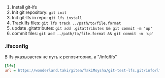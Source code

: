 1. Install git-lfs
2. Init git repository: `git init`
3. Init git-lfs in repo: `git lfs install`
4. Track lfs files: `git lfs track ../path/to/file.format`
5. update .gitattributes: `git add .gitattributes && git commit -m 'up'`
6. commit files: `git add ../path/to/file.format && git commit -m 'up'`

### .lfsconfig
В lfs указывается не путь к репозиторию, а "<url>/info/lfs"
```ini
[lfs]
url = https://wonderland.taki/gitea/TakiMoysha/git-test-lfs.git/info/lfs
```
